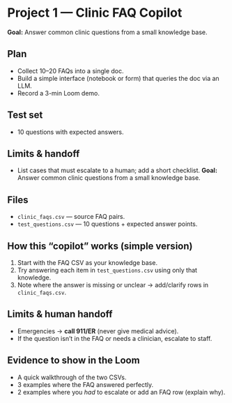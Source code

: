 # Project 1 — Clinic FAQ Copilot
**Goal:** Answer common clinic questions from a small knowledge base.

## Plan
- Collect 10–20 FAQs into a single doc.
- Build a simple interface (notebook or form) that queries the doc via an LLM.
- Record a 3-min Loom demo.

## Test set
- 10 questions with expected answers.

## Limits & handoff
- List cases that must escalate to a human; add a short checklist.
**Goal:** Answer common clinic questions from a small knowledge base.

## Files
- `clinic_faqs.csv` — source FAQ pairs.
- `test_questions.csv` — 10 questions + expected answer points.

## How this “copilot” works (simple version)
1. Start with the FAQ CSV as your knowledge base.
2. Try answering each item in `test_questions.csv` using only that knowledge.
3. Note where the answer is missing or unclear → add/clarify rows in `clinic_faqs.csv`.

## Limits & human handoff
- Emergencies → **call 911/ER** (never give medical advice).
- If the question isn’t in the FAQ or needs a clinician, escalate to staff.

## Evidence to show in the Loom
- A quick walkthrough of the two CSVs.
- 3 examples where the FAQ answered perfectly.
- 2 examples where you *had* to escalate or add an FAQ row (explain why).
